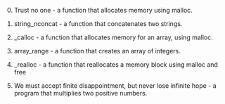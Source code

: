 
0. Trust no one - a function that allocates memory using malloc.

1. string_nconcat - a function that concatenates two strings.


2. _calloc - a function that allocates memory for an array, using malloc.


3. array_range - a function that creates an array of integers.


4. _realloc - a function that reallocates a memory block using malloc and free


5. We must accept finite disappointment, but never lose infinite hope - a program that multiplies two positive numbers.
